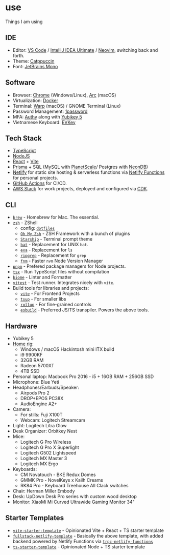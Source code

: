 # use

Things I am using

## IDE

- Editor: [VS Code](https://code.visualstudio.com) / [IntelliJ IDEA Ultimate](https://www.jetbrains.com/idea) / [Neovim](https://neovim.io), switching back and forth.
- Theme: [Catppuccin](https://github.com/catppuccin/catppuccin)
- Font: [JetBrains Mono](https://www.jetbrains.com/lp/mono)

## Software

- Browser: [Chrome](https://www.google.com/intl/en_au/chrome) (Windows/Linux), [Arc](https://arc.net) (macOS)
- Virtualization: [Docker](https://www.docker.com)
- Terminal: [Warp](https://warp.dev) (macOS) / GNOME Terminal (Linux)
- Password Management: [1password](https://1password.com)
- MFA: [Authy](https://authy.com) along with [Yubikey 5](https://www.yubico.com/products/yubikey-5-overview)
- Vietnamese Keyboard: [EVKey](https://github.com/lamquangminh/EVKey)

## Tech Stack

- [TypeScript](https://www.typescriptlang.org)
- [NodeJS](https://nodejs.org)
- [React](https://react.dev) + [Vite](https://vitejs.dev)
- [Prisma](https://prisma.io) + SQL (MySQL with [PlanetScale](https://planetscale.com)/ Postgres with [NeonDB](https://neon.tech))
- [Netlify](https://netlify.com) for static site hosting & serverless functions via [Netlify Functions](https://www.netlify.com/products/functions) for personal projects.
- [GitHub Actions](https://github.com/features/actions) for CI/CD.
- [AWS Stack](https://aws.amazon.com) for work projects, deployed and configured via [CDK](https://aws.amazon.com/cdk).

## CLI

- [`brew`](https://brew.sh) - Homebrew for Mac. The essential.
- [`zsh`](https://zsh.org) - ZShell
  - config: [`dotfiles`](https://github.com/samhwang/dotfiles)
  - [`Oh My Zsh`](https://ohmyz.sh) - ZSH Framework with a bunch of plugins
  - [`Starship`](https://starship.rs) - Terminal prompt theme
  - [`bat`](https://github.com/sharkdp/bat) - Replacement for UNIX `bat`.
  - [`exa`](https://github.com/ogham/exa) - Replacement for `ls`
  - [`ripgrep`](https://github.com/BurntSushi/ripgrep) - Replacement for `grep`
  - [`fnm`](https://github.com/Schniz/fnm) - Faster `nvm` Node Version Manager
- [`pnpm`](https://pnpm.io) - Prefered package managers for Node projects.
- [`tsx`](https://github.com/esbuild-kit/tsx) - Run TypeScript files without compilation
- [`biome`](https://biomejs.dev) - Linter and Formatter
- [`vitest`](https://vitest.dev) - Test runner. Integrates nicely with `vite`.
- Build tools for libraries and projects:
  - [`vite`](https://vitejs.dev) - For Frontend Projects
  - [`tsup`](https://github.com/egoist/tsup) - For smaller libs
  - [`rollup`](https://rollupjs.org) - For fine-grained controls
  - [`esbuild`](https://esbuild.github.io) - Preferred JS/TS transpiler. Powers the above tools.

## Hardware

- Yubikey 5
- [Home rig](https://pcpartpicker.com/user/samhwang/saved/#view=FpJcTW):
  - Windows / macOS Hackintosh mini ITX build
  - i9 9900KF
  - 32GB RAM
  - Radeon 5700XT
  - 4TB SSD
- Personal laptop: Macbook Pro 2016 - i5 + 16GB RAM + 256GB SSD
- Microphone: Blue Yeti
- Headphones/Earbuds/Speaker:
  - Airpods Pro 2
  - DROP+EPOS PC38X
  - AudioEngine A2+
- Camera:
  - For stills: Fuji X100T
  - Webcam: Logitech Streamcam
- Light: Logitech Litra Glow
- Desk Organizer: Orbitkey Nest
- Mice:
  - Logitech G Pro Wireless
  - Logitech G Pro X Superlight
  - Logitech G502 Lightspeed
  - Logitech MX Master 3
  - Logitech MX Ergo
- Keyboards:
  - CM Novatouch - BKE Redux Domes
  - GMMK Pro - NovelKeys x Kailh Creams
  - RK84 Pro - Keyboard Treehouse All Clack switches
- Chair: Herman Miller Embody
- Desk: UpDown Desk Pro series with custom wood desktop
- Monitor: XiaoMi Mi Curved Ultrawide Gaming Monitor 34"

## Starter Templates

- [`vite-starter-template`](https://github.com/samhwang/vite-starter-template) - Opinionated Vite + React + TS starter template
- [`fullstack-netlify-template`](https://github.com/samhwang/fullstack-netlify-template) - Basically the above template, with added backend powered by Netlify Functions via [`trpc-netlify-functions`](https://github.com/samhwang/trpc-utils/tree/master/packages/trpc-netlify-functions)
- [`ts-starter-template`](https://github.com/samhwang/ts-starter-template) - Opinionated Node + TS starter template
